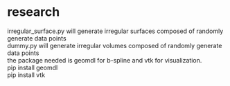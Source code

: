 # research
irregular_surface.py will generate irregular surfaces composed of randomly generate data points <br /> 
dummy.py will generate irregular volumes composed of randomly generate data points <br /> 
the package needed is geomdl for b-spline and vtk for visualization. <br /> 
pip install geomdl <br /> 
pip install vtk  <br /> 

